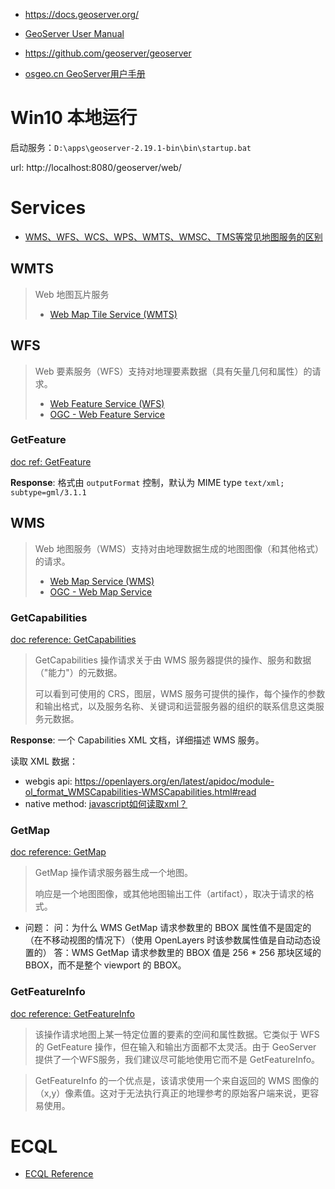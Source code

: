 - https://docs.geoserver.org/
- [GeoServer User Manual](https://docs.geoserver.org/stable/en/user/index.html) 
- https://github.com/geoserver/geoserver

- [osgeo.cn GeoServer用户手册](https://www.osgeo.cn/geoserver-user-manual/) 

# Win10 本地运行

启动服务：`D:\apps\geoserver-2.19.1-bin\bin\startup.bat`

url: http://localhost:8080/geoserver/web/ 


# Services

- [WMS、WFS、WCS、WPS、WMTS、WMSC、TMS等常见地图服务的区别](https://www.cnblogs.com/ssjxx98/p/12531525.html) 

## WMTS
> Web 地图瓦片服务
> - [Web Map Tile Service (WMTS)](https://docs.geoserver.org/stable/en/user/services/wmts/index.html) 



## WFS
> Web 要素服务（WFS）支持对地理要素数据（具有矢量几何和属性）的请求。
> - [Web Feature Service (WFS)](https://docs.geoserver.org/stable/en/user/services/wfs/index.html) 
> - [OGC - Web Feature Service](https://www.ogc.org/standard/wfs/) 

### GetFeature
[doc ref: GetFeature](https://docs.geoserver.org/maintain/en/user/services/wfs/reference.html#getfeature) 

**Response**: 格式由 `outputFormat` 控制，默认为 MIME type `text/xml; subtype=gml/3.1.1`



## WMS
> Web 地图服务（WMS）支持对由地理数据生成的地图图像（和其他格式）的请求。
> - [Web Map Service (WMS)](https://docs.geoserver.org/stable/en/user/services/wms/index.html) 
> - [OGC - Web Map Service](http://www.opengeospatial.org/standards/wms) 


### GetCapabilities

[doc reference: GetCapabilities](https://docs.geoserver.org/maintain/en/user/services/wms/reference.html#getcapabilities) 

> GetCapabilities 操作请求关于由 WMS 服务器提供的操作、服务和数据（"能力"）的元数据。
> 
> 可以看到可使用的 CRS，图层，WMS 服务可提供的操作，每个操作的参数和输出格式，以及服务名称、关键词和运营服务器的组织的联系信息这类服务元数据。

**Response**: 一个 Capabilities XML 文档，详细描述 WMS 服务。

读取 XML 数据：

- webgis api: https://openlayers.org/en/latest/apidoc/module-ol_format_WMSCapabilities-WMSCapabilities.html#read
- native method: [javascript如何读取xml？](https://www.cnblogs.com/qianxiaox/p/14085786.html) 

### GetMap

[doc reference: GetMap](https://docs.geoserver.org/maintain/en/user/services/wms/reference.html#getmap) 

> GetMap 操作请求服务器生成一个地图。
> 
> 响应是一个地图图像，或其他地图输出工件（artifact），取决于请求的格式。

- 问题：
    问：为什么 WMS GetMap 请求参数里的 BBOX 属性值不是固定的（在不移动视图的情况下）（使用 OpenLayers 时该参数属性值是自动动态设置的）
    答：WMS GetMap 请求参数里的 BBOX 值是 256 * 256 那块区域的 BBOX，而不是整个 viewport 的 BBOX。

### GetFeatureInfo

[doc reference: GetFeatureInfo](https://docs.geoserver.org/maintain/en/user/services/wms/reference.html#getfeatureinfo) 

> 该操作请求地图上某一特定位置的要素的空间和属性数据。它类似于 WFS 的 GetFeature 操作，但在输入和输出方面都不太灵活。由于 GeoServer 提供了一个WFS服务，我们建议尽可能地使用它而不是 GetFeatureInfo。

> GetFeatureInfo 的一个优点是，该请求使用一个来自返回的 WMS 图像的（x,y）像素值。这对于无法执行真正的地理参考的原始客户端来说，更容易使用。


# ECQL

- [ECQL Reference](https://docs.geoserver.org/stable/en/user/filter/ecql_reference.html#filter-ecql-reference) 
